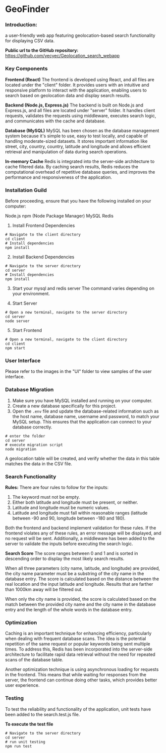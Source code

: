 # GeoFinder

### Introduction:
a user-friendly web app featuring geolocation-based search functionality for displaying CSV data.

**Public url to the GitHub repository:**  https://github.com/yecyec/Geolocation_search_webapp

### Key Components
**Frontend (React)**
The frontend is developed using React, and all files are located under the "client" folder. It provides users with an intuitive and responsive platform to interact with the application, enabling users to search based on geolocation data and display search results.

**Backend (Node.js, Express.js)**
The backend is built on Node.js and Express.js, and all files are located under "server" folder. It handles client requests, validates the requests using middleware, executes search logic, and communicates with the cache and database. 

**Database (MySQL)**
MySQL has been chosen as the database management system because it's simple to use, easy to test locally, and capable of handling moderate-sized datasets. It stores important information like street, city, country, country, latitude and longitude and allows efficient retrieval and manipulation of data during search operations.

**In-memory Cache**
Redis is integrated into the server-side architecture to cache filtered data. By caching search results, Redis reduces the computational overhead of repetitive database queries, and improves the performance and responsiveness of the application.

### Installation Guild
Before proceeding, ensure that you have the following installed on your computer:

Node.js
npm (Node Package Manager)
MySQL
Redis

1. Install Frontend Dependencies

```
# Navigate to the client directory
cd client
# Install dependencies
npm install
```

2. Install Backend Dependencies

```
# Navigate to the server directory
cd server
# Install dependencies
npm install
```

3. Start your mysql and redis server
The command varies depending on your environment.

4. Start Server
```
# Open a new terminal, navigate to the server directory
cd server
node server
```

5. Start Frontend 
```
# Open a new terminal, navigate to the client directory
cd client
npm start
```

### User Interface
Please refer to the images in the "UI" folder to view samples of the user interface.

### Database Migration
1. Make sure you have MySQL installed and running on your computer.
2. Create a new database specifically for this project.
3. Open the `.env` file and update the database-related information such as the host name, database name, username and password, to match your MySQL setup. This ensures that the application can connect to your database correctly.
```
# enter the folder
cd server
# execute migration script
node migration
```
A geolocation table will be created, and verify whether the data in this table matches the data in the CSV file.

### Search Functionality

**Rules:**
There are four rules to follow for the inputs:

1. The keyword must not be empty.
2. Either both latitude and longitude must be present, or neither.
3. Latitude and longitude must be numeric values.
4. Latitude and longitude must fall within reasonable ranges (latitude between -90 and 90, longitude between -180 and 180).

Both the frontend and backend implement validation for these rules. If the frontend violates any of these rules, an error message will be displayed, and no request will be sent. Additionally, a middleware has been added to the server to validate the inputs before executing the search logic.

**Search Score**
The score ranges between 0 and 1 and is sorted in descending order to display the most likely search results. 

When all three parameters (city name, latitude, and longitude) are provided, the city name parameter must be a substring of the city name in the database entry. The score is calculated based on the distance between the real location and the input latitude and longitude. Results that are farther than 1000km away will be filtered out.

When only the city name is provided, the score is calculated based on the match between the provided city name and the city name in the database entry and the length of the whole words in the database entry.

### Optimization
Caching is an important technique for enhancing efficiency, particularly when dealing with frequent database scans. The idea is the potential repetition of the same request or popular keywords being sent multiple times. To address this, Redis has been incorporated into the server-side architecture to facilitate rapid data retrieval without the need for repeated scans of the database table.

Another optimization technique is using asynchronous loading for requests in the frontend. This means that while waiting for responses from the server, the frontend can continue doing other tasks, which provides better user experience.

### Testing
To test the reliability and functionality of the application, unit tests have been added to the search.test.js file.

**To execute the test file**
```
# Navigate to the server directory
cd server
# run unit testing
npm run test
```